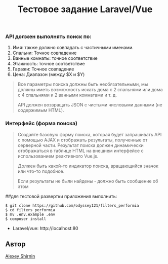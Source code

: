 <!-- title: Тестовое задание -->
<p>
    <h1 align="center">Тестовое задание Laravel/Vue</h1>
    <br>
</p>

### API должен выполнять поиск по:

1. Имя: также должно совпадать с частичными именами.
2. Спальни: Точное совпадение
3. Ванные комнаты: точное соответствие
4. Этажность: точное соответствие
5. Гаражи: Точное совпадение
6. Цена: Диапазон (между $X и $Y)

> Все параметры поиска должны быть необязательными, мы должны иметь возможность
искать дома с 2 спальнями или дома с 4 спальнями и 2 ванными комнатами и т. д.
> 
> API должен возвращать JSON с чистыми числовыми данными (не содержимым
HTML).

### Интерфейс (форма поиска)

>Создайте базовую форму поиска, которая будет запрашивать API с помощью AJAX и
отображать результаты, полученные от серверной части. Результат поиска должен
динамически отображаться в таблице HTML на внешнем интерфейсе с использованием
реактивного Vue.js.
> 
> Должен быть какой-то индикатор поиска, вращающийся значок или что-то подобное.
> 
>Если результаты не были найдены - должно быть сообщение об этом

##для тестовой развертки приложения выполнить:

    $ git clone https://github.com/odyssey121/filters_performia
    $ cd filters_performia
    $ mv .env.example .env
    $ composer install

- Laravel/vue: http://localhost:80

## Автор

[Alexey Shirnin](https://github.com/odyssey121/)
